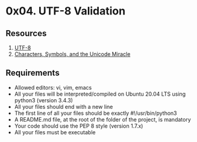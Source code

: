 # 0x04. UTF-8 Validation
## Resources
1. [UTF-8](https://en.wikipedia.org/wiki/UTF-8)
2. [Characters, Symbols, and the Unicode Miracle](https://www.youtube.com/watch?v=MijmeoH9LT4)

## Requirements
* Allowed editors: vi, vim, emacs
* All your files will be interpreted/compiled on Ubuntu 20.04 LTS using python3 (version 3.4.3)
* All your files should end with a new line
* The first line of all your files should be exactly #!/usr/bin/python3
* A README.md file, at the root of the folder of the project, is mandatory
* Your code should use the PEP 8 style (version 1.7.x)
* All your files must be executable
